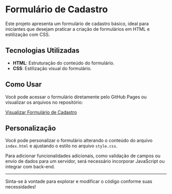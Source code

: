 # Formulário de Cadastro

Este projeto apresenta um formulário de cadastro básico, ideal para iniciantes que desejam praticar a criação de formulários em HTML e estilização com CSS.

## Tecnologias Utilizadas

- **HTML**: Estruturação do conteúdo do formulário.
- **CSS**: Estilização visual do formulário.

## Como Usar

Você pode acessar o formulário diretamente pelo GitHub Pages ou visualizar os arquivos no repositório:

[Visualizar Formulário de Cadastro](https://lucasreisd.github.io/formulario-cadastro/)

## Personalização

Você pode personalizar o formulário alterando o conteúdo do arquivo `index.html` e ajustando o estilo no arquivo `style.css`.  

Para adicionar funcionalidades adicionais, como validação de campos ou envio de dados para um servidor, será necessário incorporar JavaScript ou integrar com back-end.

---

Sinta-se à vontade para explorar e modificar o código conforme suas necessidades!

